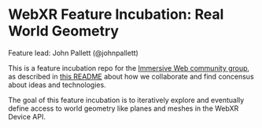 # WebXR Feature Incubation: Real World Geometry

Feature lead: John Pallett (@johnpallett)

This is a feature incubation repo for the [Immersive Web community group](https://www.w3.org/community/immersive-web/), as described in [this README](https://github.com/immersive-web/proposals/blob/master/README.md) about how we collaborate and find concensus about ideas and technologies.

The goal of this feature incubation is to iteratively explore and eventually define access to world geometry like planes and meshes in the WebXR Device API.
